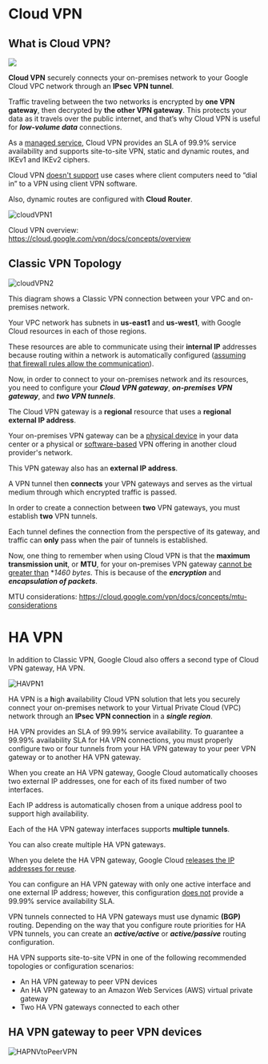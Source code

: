# Cloud VPN

## What is Cloud VPN?

<p align="left">
  <img src="https://github.com/nildenist/Elastic-Google-Cloud-Infrastructure-Scaling-and-Automation/assets/28653377/436f3e98-87d1-4d60-aea7-94f2b72cfa39" />
</p> 

**Cloud VPN** securely connects your on-premises network to your Google Cloud VPC network through an **IPsec VPN tunnel**.


Traffic traveling between the two networks is encrypted by **one VPN gateway**, then decrypted by **the other VPN gateway**.
This protects your data as it travels over the public internet, and that’s why Cloud VPN is useful for ***low-volume data*** connections.

As a <ins>managed service</ins>, Cloud VPN provides an SLA of 99.9% service availability and supports site-to-site VPN, static and dynamic routes, and IKEv1 and IKEv2 ciphers.

Cloud VPN <ins>doesn't support</ins> use cases where client computers need to “dial in” to a VPN using client VPN software.

Also, dynamic routes are configured with **Cloud Router**.

![cloudVPN1](https://github.com/nildenist/Elastic-Google-Cloud-Infrastructure-Scaling-and-Automation/assets/28653377/bcb84884-7101-4bf2-ac8c-30e71b29b016)


Cloud VPN overview: https://cloud.google.com/vpn/docs/concepts/overview

## Classic VPN Topology

![cloudVPN2](https://github.com/nildenist/Elastic-Google-Cloud-Infrastructure-Scaling-and-Automation/assets/28653377/fdb757b3-a847-43d6-a4ae-7cf5131af2fa)

This diagram shows a Classic VPN connection between your VPC and on-premises network.

Your VPC network has subnets in **us-east1** and **us-west1**, with Google Cloud resources in each of those regions.

These resources are able to communicate using their **internal IP** addresses because routing within a network is automatically configured (<ins>assuming that firewall rules allow the communication</ins>).

Now, in order to connect to your on-premises network and its resources, you need to configure your ***Cloud VPN gateway***, ***on-premises VPN gateway***, and ***two VPN tunnels***.

The Cloud VPN gateway is a **regional** resource that uses a **regional external IP address**.

Your on-premises VPN gateway can be a <ins>physical device</ins> in your data center or a physical or <ins>software-based</ins> VPN offering in another cloud provider's network.

This VPN gateway also has an **external IP address**.

A VPN tunnel then **connects** your VPN gateways and serves as the virtual medium through which encrypted traffic is passed.

In order to create a connection between **two** VPN gateways, you must establish **two** VPN tunnels.

Each tunnel defines the connection from the perspective of its gateway, and traffic can **only** pass when the pair of tunnels is established.

Now, one thing to remember when using Cloud VPN is that the **maximum transmission unit**, or **MTU**, for your on-premises VPN gateway <ins>cannot be greater than</ins> **1460 bytes*. This is because of the ***encryption*** and ***encapsulation of packets***.

MTU considerations: https://cloud.google.com/vpn/docs/concepts/mtu-considerations

# HA VPN

In addition to Classic VPN, Google Cloud also offers a second type of Cloud VPN gateway, HA VPN.

![HAVPN1](https://github.com/nildenist/Elastic-Google-Cloud-Infrastructure-Scaling-and-Automation/assets/28653377/d2345baf-7962-4fb3-bc4c-cd162bdcff32)

HA VPN is a **h**igh **a**vailability Cloud VPN solution that lets you securely connect your on-premises network to your Virtual Private Cloud (VPC) network through an **IPsec VPN connection** in a ***single region***.

HA VPN provides an SLA of 99.99% service availability. To guarantee a 99.99% availability SLA for HA VPN connections, you must properly configure two or four tunnels from your HA VPN gateway to your peer VPN gateway or to another HA VPN gateway.



When you create an HA VPN gateway, Google Cloud automatically chooses two external IP addresses, one for each of its fixed number of two interfaces.

Each IP address is automatically chosen from a unique address pool to support high availability.

Each of the HA VPN gateway interfaces supports **multiple tunnels**.

You can also create multiple HA VPN gateways.

When you delete the HA VPN gateway, Google Cloud <ins>releases the IP addresses for reuse</ins>.

You can configure an HA VPN gateway with only one active interface and one external IP address; however, this configuration <ins>does not</ins> provide a 99.99% service availability SLA.

VPN tunnels connected to HA VPN gateways must use dynamic **(BGP)** routing. Depending on the way that you configure route priorities for HA VPN tunnels, you can create an ***active/active*** or ***active/passive*** routing configuration.

HA VPN supports site-to-site VPN in one of the following recommended topologies or configuration scenarios: 
- An HA VPN gateway to peer VPN devices
- An HA VPN gateway to an Amazon Web Services (AWS) virtual private gateway
- Two HA VPN gateways connected to each other

## HA VPN gateway to peer VPN devices

![HAPNVtoPeerVPN](https://github.com/nildenist/Elastic-Google-Cloud-Infrastructure-Scaling-and-Automation/assets/28653377/0b65fd41-23a0-4ebd-9599-ff8ae106b707)



